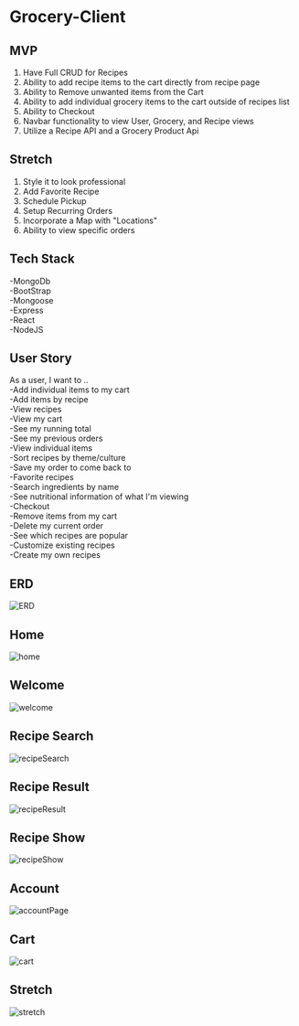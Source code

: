# Grocery-Client
## MVP
1. Have Full CRUD for Recipes
2. Ability to add recipe items to the cart directly from recipe page
3. Ability to Remove unwanted items from the Cart
4. Ability to add individual grocery items to the cart outside of recipes list
5. Ability to Checkout
6. Navbar functionality to view User, Grocery, and Recipe views
8. Utilize a Recipe API and a Grocery Product Api

## Stretch
1. Style it to look professional
2. Add Favorite Recipe 
3. Schedule Pickup
4. Setup Recurring Orders
5. Incorporate a Map with "Locations"
6. Ability to view specific orders

## Tech Stack
-MongoDb <br/>
-BootStrap <br/>
-Mongoose <br/>
-Express <br/>
-React <br/>
-NodeJS <br/>




## User Story<br/>
As a user, I want to ..<br/>
-Add individual items to my cart<br/>
-Add items by recipe<br/>
-View recipes<br/>
-View my cart<br/>
-See my running total<br/>
-See my previous orders<br/>
-View individual items<br/>
-Sort recipes by theme/culture<br/>
-Save my order to come back to<br/>
-Favorite recipes<br/>
-Search ingredients by name<br/>
-See nutritional information of what I'm viewing<br/>
-Checkout<br/>
-Remove items from my cart<br/>
-Delete my current order<br/>
-See which recipes are popular<br/>
-Customize existing recipes<br/>
-Create my own recipes<br/>

## ERD
![ERD](/media/images/ERD.png)


## Home
![home](/media/images/Home.png)

## Welcome
![welcome](/media/images/Welcome.png)

## Recipe Search
![recipeSearch](/media/images/recipeSearch.png)

## Recipe Result
![recipeResult](/media/images/recipeSearchResult.png)

## Recipe Show
![recipeShow](/media/images/recipeShow.png)

## Account
![accountPage](/media/images/account.png)

## Cart
![cart](/media/images/cart.png)

## Stretch
![stretch](/media/images/Stretch.png)